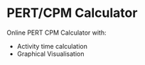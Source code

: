 # PERT/CPM Calculator 
Online PERT CPM Calculator with:
- Activity time calculation
- Graphical Visualisation



